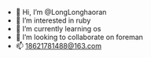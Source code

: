 - 👋 Hi, I’m @LongLonghaoran
- 👀 I’m interested in ruby
- 🌱 I’m currently learning os
- 💞️ I’m looking to collaborate on foreman
- 📫 18621781488@163.com

<!---
LongLonghaoran/LongLonghaoran is a ✨ special ✨ repository because its `README.md` (this file) appears on your GitHub profile.
You can click the Preview link to take a look at your changes.
--->
